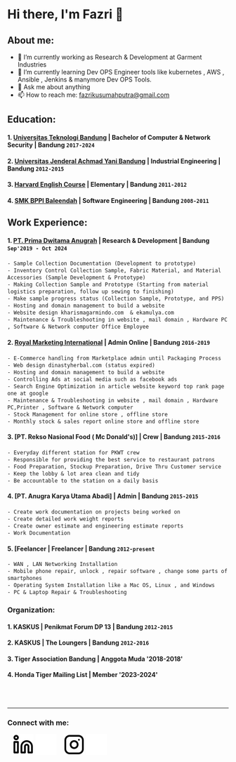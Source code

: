 # Hi there, I'm Fazri 👋
## About me:
- 🔭 I’m currently working as Research & Development at Garment Industries
- 🌱 I’m currently learning Dev OPS Engineer tools like kubernetes , AWS , Ansible , Jenkins & manymore Dev OPS Tools.
- 💬 Ask me about anything
- 📫 How to reach me: fazrikusumahputra@gmail.com

## Education:
#### 1. [Universitas Teknologi Bandung](https://www.utb-univ.ac.id) | Bachelor of Computer & Network Security | Bandung `2017-2024`

#### 2. [Universitas Jenderal Achmad Yani Bandung](https://www.unjani.ac.id) | Industrial Engineering | Bandung `2012-2015`

#### 3. [Harvard English Course](https://harvardcinderella.com) | Elementary | Bandung `2011-2012`

#### 4. [SMK BPPI Baleendah](https://www.smk.bppi.sch.id) | Software Engineering | Bandung `2008-2011`

## Work Experience:
#### 1. [PT. Prima Dwitama Anugrah](https://www.kharismagarmindo.com) | Research & Development | Bandung `Sep'2019 - Oct 2024`
    - Sample Collection Documentation (Development to prototype)
    - Inventory Control Collection Sample, Fabric Material, and Material Accessories (Sample Development & Prototype) 
    - Making Collection Sample and Prototype (Starting from material logistics preparation, follow up sewing to finishing)
    - Make sample progress status (Collection Sample, Prototype, and PPS)  
    - Hosting and domain management to build a website
    - Website design kharismagarmindo.com  & ekamulya.com
    - Maintenance & Troubleshooting in website , mail domain , Hardware PC , Software & Network computer Office Employee
#### 2. [Royal Marketing International](https://www.loker.id/profile/royal-warehouse) | Admin Online | Bandung `2016-2019`
    - E-Commerce handling from Marketplace admin until Packaging Process
    - Web design dinastyherbal.com (status expired)
    - Hosting and domain management to build a website 
    - Controlling Ads at social media such as facebook ads
    - Search Engine Optimization in article website keyword top rank page one at google
    - Maintenance & Troubleshooting in website , mail domain , Hardware PC,Printer , Software & Network computer
    - Stock Management for online store , offline store
    - Monthly stock & sales report online store and offline store
#### 3. [PT. Rekso Nasional Food ( Mc Donald's)] | Crew | Bandung `2015-2016`
    - Everyday different station for PKWT crew 
    - Responsible for providing the best service to restaurant patrons
    - Food Preparation, Stockup Preparation, Drive Thru Customer service 
    - Keep the lobby & lot area clean and tidy
    - Be accountable to the station on a daily basis
#### 4. [PT. Anugra Karya Utama Abadi] | Admin | Bandung `2015-2015`
    - Create work documentation on projects being worked on
    - Create detailed work weight reports 
    - Create owner estimate and engineering estimate reports
    - Work Documentation
#### 5. [Feelancer | Freelancer | Bandung `2012-present`
    - WAN , LAN Networking Installation 
    - Mobile phone repair, unlock , repair software , change some parts of smartphones
    - Operating System Installation like a Mac OS, Linux , and Windows
    - PC & Laptop Repair & Troubleshooting

### Organization:
#### 1. KASKUS | Penikmat Forum DP 13 | Bandung `2012-2015`
#### 2. KASKUS | The Loungers | Bandung `2012-2016`
#### 3. Tiger Association Bandung | Anggota Muda '2018-2018' 
#### 4. Honda Tiger Mailing List | Member '2023-2024' 
<br />
<br />

---
### Connect with me:

&nbsp;&nbsp;
[![website](./img/linkedin-light.svg)](https://www.linkedin.com/in/fazrikp#gh-light-mode-only)
[![website](./img/linkedin-dark.svg)](https://www.linkedin.com/in/fazrikp#gh-dark-mode-only)
&nbsp;&nbsp;
[![website](./img/instagram-light.svg)](https://instagram.com/fzkrspmta#gh-light-mode-only)
[![website](./img/instagram-dark.svg)](https://instagram.com/fzkrsmpta#gh-dark-mode-only)



[webdev]: https://github.com/fazrikp
